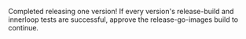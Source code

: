 Completed releasing one version! If every version's release-build and innerloop tests are successful, approve the release-go-images build to continue.
